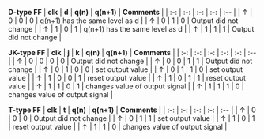  **D-type FF**
   | **clk** | **d** | **q(n)** | **q(n+1)** | **Comments** |
   | :-: | :-: | :-: | :-: | :-- |
   | ↑ | 0 | 0 | 0 | q(n+1) has the same level as d |
   | ↑ | 0 | 1 | 0 | Output did not change |
   | ↑ | 1 | 0 | 1 | q(n+1) has the same level as d |
   | ↑ | 1 | 1 | 1 | Output did not change |

   **JK-type FF**
   | **clk** | **j** | **k** | **q(n)** | **q(n+1)** | **Comments** |
   | :-: | :-: | :-: | :-: | :-: | :-- |
   | ↑ | 0 | 0 | 0 | 0 | Output did not change |
   | ↑ | 0 | 0 | 1 | 1 | Output did not change |
   | ↑ | 0 | 1 | 0 | 0 | set output value |
   | ↑ | 0 | 1 | 1 | 0 | set output value |
   | ↑ | 1 | 0 | 0 | 1 | reset output value |
   | ↑ | 1 | 0 | 1 | 1 | reset output value |
   | ↑ | 1 | 1 | 0 | 1 | changes value of output signal |
   | ↑ | 1 | 1 | 1 | 0 | changes value of output signal |

   **T-type FF**
   | **clk** | **t** | **q(n)** | **q(n+1)** | **Comments** |
   | :-: | :-: | :-: | :-: | :-- |
   | ↑ | 0 | 0 | 0 | Output did not change |
   | ↑ | 0 | 1 | 1 | set output value |
   | ↑ | 1 | 0 | 1 | reset output value |
   | ↑ | 1 | 1 | 0 | changes value of output signal |

<a name="part1"></a>
